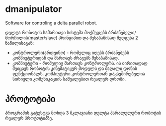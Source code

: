 # dmanipulator
Software for controling a delta parallel robot. 

დელტა რობოტის სამართავი სისტემა მოქმედებს ბრძანებელი/მორჩილის(master/slave) პრინციპით და შესაბამისად შედგება 2 ნაწილისაგან:
  * კონტროლერი(არდუინო) - რომელიც იღებს ბრძანებებს კომპიუტერიდან და მართავს ძრავებს შესაბამისად. 
  * კომპიუტერი - რომელიც მართავს კონტროლერს. ის ძირითადად შეიცავს რობოტის კინემატიკურ მოდელს და მაღალი დონის ფუნქციონალს.
კომპიუტერი კონტროლერთან დაკავშირებულია სირიული კომუნიკაციის საშუალებით რეალურ დროში.

# პროტოტიპი
პროგრამის გატესტვა მოხდა 3 მკლავიანი დელტა პარალელური რობოტის რეალურ პროტოტიპზე.
